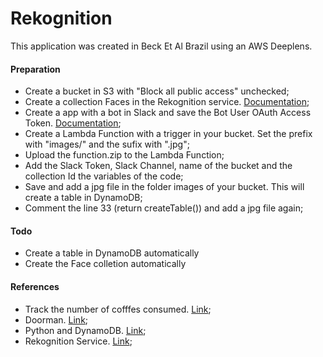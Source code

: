 # Rekognition
This application was created in Beck Et Al Brazil using an AWS Deeplens.

<h4>Preparation</h4>
<ul>
  <li>Create a bucket in S3 with "Block all public access" unchecked;</li>
  <li>Create a collection Faces in the Rekognition service. <a href='https://docs.aws.amazon.com/rekognition/latest/dg/create-collection-procedure.html' target='_blank'>Documentation</a>;</li>
  <li>Create a app with a bot in Slack and save the Bot User OAuth Access Token. <a href='https://slack.com/intl/pt-br/help/articles/115005265703-criar-um-bot-para-o-workspace' target='_blank'>Documentation</a>;</li>
  <li>Create a Lambda Function with a trigger in your bucket. Set the prefix with "images/" and the sufix with ".jpg";</li>
  <li>Upload the function.zip to the Lambda Function;</li>
  <li>Add the Slack Token, Slack Channel, name of the bucket and the collection Id the variables of the code;</li>
  <li>Save and add a jpg file in the folder images of your bucket. This will create a table in DynamoDB;</li>
  <li>Comment the line 33 (return createTable()) and add a jpg file again;</li>
</ul>

<h4>Todo</h4>
<ul>
  <li>Create a table in DynamoDB automatically</li>
  <li>Create the Face colletion automatically</li>
</ul>

<h4>References</h4>
<ul>
  <li>Track the number of cofffes consumed. <a href='https://aws.amazon.com/pt/blogs/machine-learning/track-the-number-of-coffees-consumed-using-aws-deeplens/'>Link</a>;</li>
  <li>Doorman. <a href='https://aws.amazon.com/pt/deeplens/community-projects/Doorman/'>Link</a>;</li>
  <li>Python and DynamoDB. <a href='https://docs.aws.amazon.com/amazondynamodb/latest/developerguide/GettingStarted.Python.html'>Link</a>;</li>
  <li>Rekognition Service. <a href='https://docs.aws.amazon.com/rekognition/latest/dg/collections.html'>Link</a>;</li>
</ul>
